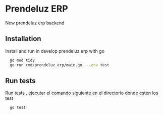 # Prendeluz ERP
New prendeluz erp backend



## Installation

Install and run in develop prendeluz erp with go

```bash
  go mod tidy
  go run cmd/prendeluz_erp/main.go  --env test
```

## Run tests
Run tests , ejecutar el comando siguiente en el directorio donde esten los test

```bash
  go test 
```